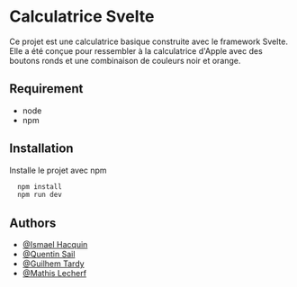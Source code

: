 # Calculatrice Svelte

Ce projet est une calculatrice basique construite avec le framework Svelte. Elle a été conçue pour ressembler à la calculatrice d'Apple avec des boutons ronds et une combinaison de couleurs noir et orange.

## Requirement

- node
- npm

## Installation

Installe le projet avec npm

```bash
  npm install
  npm run dev
```

## Authors

- [@Ismael Hacquin](https://www.github.com/IsmaelHK1)
- [@Quentin Sail](https://www.github.com/QuentinSAIL)
- [@Guilhem Tardy](https://www.github.com/GuilhemTrd)
- [@Mathis Lecherf ](https://www.github.com/)
